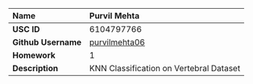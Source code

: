 | **Name**            	| Purvil Mehta                                      	|
| :---                  | :---                                                  |
| **USC ID**          	| 6104797766                                        	|
| **Github Username** 	| [purvilmehta06](https://github.com/purvilmehta06) 	|
| **Homework**        	| 1                                                 	|
| **Description**     	| KNN Classification on Vertebral Dataset           	|